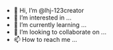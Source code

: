 - 👋 Hi, I’m @lhj-123creator
- 👀 I’m interested in ...
- 🌱 I’m currently learning ...
- 💞️ I’m looking to collaborate on ...
- 📫 How to reach me ...

<!---
lhj-123creator/lhj-123creator is a ✨ special ✨ repository because its `README.md` (this file) appears on your GitHub profile.
You can click the Preview link to take a look at your changes.
--->
